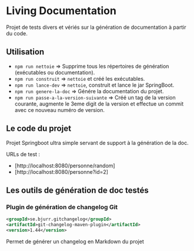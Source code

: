 # Living Documentation

Projet de tests divers et vériés sur la génération de documentation à partir du code.

## Utilisation

- `npm run nettoie` => Supprime tous les répertoires de génération (exécutables ou documentation).
- `npm run construit` => `nettoie` et créé les exécutables.
- `npm run lance-dev` => `nettoie`, construit et lance le jar SpringBoot.
- `npm run genere-la-doc` => Génére la documentation du projet.
- `npm run passe-a-la-version-suivante` => Créé un tag de la version courante, augmente le 3eme digit de la version et effectue un commit
 avec ce nouveau numéro de version.

## Le code du projet

Projet Springboot ultra simple servant de support à la génération de la doc.

URLs de test : 
- [http://localhost:8080/personne/random]
- [http://localhost:8080/personne?id=2]



## Les outils de génération de doc testés

### Plugin de génération de changelog Git

```xml
<groupId>se.bjurr.gitchangelog</groupId>
<artifactId>git-changelog-maven-plugin</artifactId>
<version>1.44</version>
```
Permet de générer un changelog en Markdown du projet

